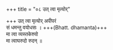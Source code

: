 +++
title = "०८ उत् त्वा मृत्योर्"

+++
उत् त्वा मृत्योर् अपीपरं  
सं धमन्तु वयोधसः । +++(Bhatt. dhamanta)+++  
मा त्वा व्यस्तकेश्यो  
मा त्वाघरुदो रुदन् ॥